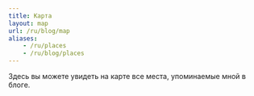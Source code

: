 ```yaml
---
title: Карта
layout: map
url: /ru/blog/map
aliases:
    - /ru/places
    - /ru/blog/places
---
```


Здесь вы можете увидеть на карте все места, упоминаемые мной в блоге.